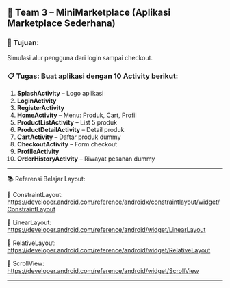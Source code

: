 ## 👥 **Team 3 – MiniMarketplace (Aplikasi Marketplace Sederhana)**

### 🎯 Tujuan:

Simulasi alur pengguna dari login sampai checkout.

### 📋 Tugas: Buat aplikasi dengan **10 Activity** berikut:

1. **SplashActivity** – Logo aplikasi
2. **LoginActivity**
3. **RegisterActivity**
4. **HomeActivity** – Menu: Produk, Cart, Profil
5. **ProductListActivity** – List 5 produk
6. **ProductDetailActivity** – Detail produk
7. **CartActivity** – Daftar produk dummy
8. **CheckoutActivity** – Form checkout
9. **ProfileActivity**
10. **OrderHistoryActivity** – Riwayat pesanan dummy

---

📚 Referensi Belajar Layout:

📐 ConstraintLayout: https://developer.android.com/reference/androidx/constraintlayout/widget/ConstraintLayout

📏 LinearLayout: https://developer.android.com/reference/android/widget/LinearLayout

📍 RelativeLayout: https://developer.android.com/reference/android/widget/RelativeLayout

📜 ScrollView: https://developer.android.com/reference/android/widget/ScrollView

---
